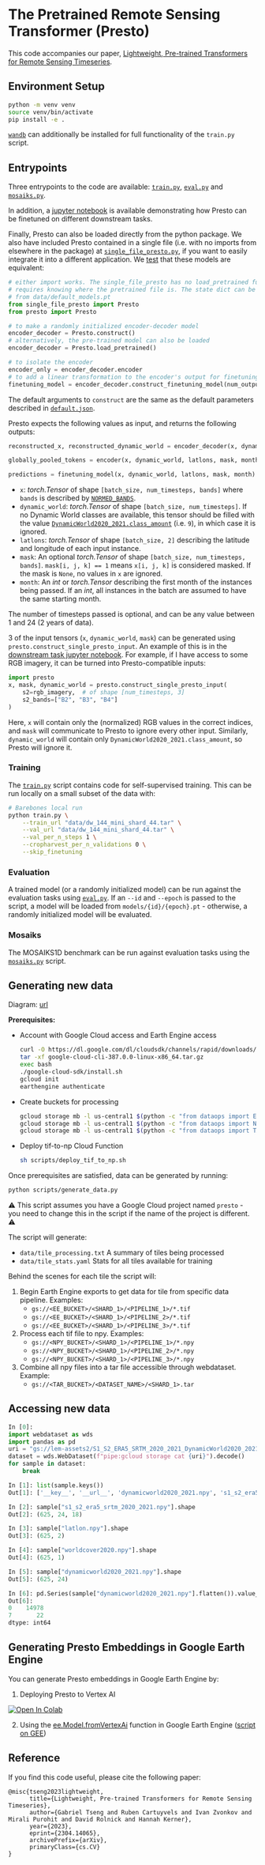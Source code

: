 # The Pretrained Remote Sensing Transformer (Presto)

This code accompanies our paper, [Lightweight, Pre-trained Transformers for Remote Sensing Timeseries](https://arxiv.org/abs/2304.14065).

## Environment Setup
```bash
python -m venv venv
source venv/bin/activate
pip install -e .
```
[`wandb`](https://pypi.org/project/wandb/) can additionally be installed for full functionality of the `train.py` script.

## Entrypoints

Three entrypoints to the code are available: [`train.py`](train.py), [`eval.py`](eval.py) and [`mosaiks.py`](mosaiks.py).

In addition, a [jupyter notebook](downstream_task_demo.ipynb) is available demonstrating how Presto can be finetuned on different downstream tasks.

Finally, Presto can also be loaded directly from the python package.
We also have included Presto contained in a single file (i.e. with no imports from elsewhere in the package) at [`single_file_presto.py`](single_file_presto.py), if you want to easily integrate it into a different application.
We [test](tests/test_presto.py) that these models are equivalent:
```python
# either import works. The single_file_presto has no load_pretrained function, since this
# requires knowing where the pretrained file is. The state dict can be loaded directly
# from data/default_models.pt
from single_file_presto import Presto
from presto import Presto

# to make a randomly initialized encoder-decoder model
encoder_decoder = Presto.construct()
# alternatively, the pre-trained model can also be loaded
encoder_decoder = Presto.load_pretrained()

# to isolate the encoder
encoder_only = encoder_decoder.encoder
# to add a linear transformation to the encoder's output for finetuning
finetuning_model = encoder_decoder.construct_finetuning_model(num_outputs=1, regression=True)
```
The default arguments to `construct` are the same as the default parameters described in [`default.json`](config/default.json).

Presto expects the following values as input, and returns the following outputs:
```python
reconstructed_x, reconstructed_dynamic_world = encoder_decoder(x, dynamic_world, latlons, mask, month)

globally_pooled_tokens = encoder(x, dynamic_world, latlons, mask, month, eval_task=True)

predictions = finetuning_model(x, dynamic_world, latlons, mask, month)
```
- `x`: *torch.Tensor* of shape `[batch_size, num_timesteps, bands]` where `bands` is described by [`NORMED_BANDS`](presto/dataops/pipelines/s1_s2_era5_srtm.py).
- `dynamic_world`: *torch.Tensor* of shape `[batch_size, num_timesteps]`. If no Dynamic World classes are available, this tensor should be filled with the value [`DynamicWorld2020_2021.class_amount`](presto/dataops/pipelines/dynamicworld.py) (i.e. `9`), in which case it is ignored.
- `latlons`: *torch.Tensor* of shape `[batch_size, 2]` describing the latitude and longitude of each input instance.
- `mask`: An optional *torch.Tensor* of shape `[batch_size, num_timesteps, bands]`. `mask[i, j, k] == 1` means `x[i, j, k]` is considered masked. If the mask is `None`, no values in `x` are ignored.
- `month`: An *int* or *torch.Tensor* describing the first month of the instances being passed. If an *int*, all instances in the batch are assumed to have the same starting month.

The number of timesteps passed is optional, and can be any value between 1 and 24 (2 years of data).

3 of the input tensors (`x`, `dynamic_world`, `mask`) can be generated using `presto.construct_single_presto_input`.
An example of this is in the [downstream task jupyter notebook](downstream_task_demo.ipynb).
For example, if I have access to some RGB imagery, it can be turned into Presto-compatible inputs:

```python
import presto
x, mask, dynamic_world = presto.construct_single_presto_input(
    s2=rgb_imagery,  # of shape [num_timesteps, 3]
    s2_bands=["B2", "B3", "B4"]
)
```
Here, `x` will contain only the (normalized) RGB values in the correct indices, and `mask` will communicate to Presto to ignore every other input.
Similarly, `dynamic_world` will contain only `DynamicWorld2020_2021.class_amount`, so Presto will ignore it.

### Training

The [`train.py`](train.py) script contains code for self-supervised training. This can be run locally on a small subset of the data with:

```bash
# Barebones local run
python train.py \
    --train_url "data/dw_144_mini_shard_44.tar" \
    --val_url "data/dw_144_mini_shard_44.tar" \
    --val_per_n_steps 1 \
    --cropharvest_per_n_validations 0 \
    --skip_finetuning
```

### Evaluation

A trained model (or a randomly initialized model) can be run against the evaluation tasks using [`eval.py`](eval.py). If an `--id` and `--epoch` is passed to the script, a model will be loaded from `models/{id}/{epoch}.pt` - otherwise, a randomly initialized model will be evaluated.

### Mosaiks

The MOSAIKS1D benchmark can be run against evaluation tasks using the [`mosaiks.py`](mosaiks.py) script.

## Generating new data

Diagram: [url](https://docs.google.com/presentation/d/1rxUXdSmKtfHSusBFzG3Apx-pLR0UE9oVIOaEB997bAM/edit?usp=sharing)

**Prerequisites:**
- Account with Google Cloud access and Earth Engine access
    ```bash
    curl -O https://dl.google.com/dl/cloudsdk/channels/rapid/downloads/google-cloud-cli-387.0.0-linux-x86_64.tar.gz
    tar -xf google-cloud-cli-387.0.0-linux-x86_64.tar.gz
    exec bash
    ./google-cloud-sdk/install.sh
    gcloud init
    earthengine authenticate
    ```
- Create buckets for processing
    ```bash
    gcloud storage mb -l us-central1 $(python -c "from dataops import EE_BUCKET; print(EE_BUCKET)")
    gcloud storage mb -l us-central1 $(python -c "from dataops import NPY_BUCKET; print(NPY_BUCKET)")
    gcloud storage mb -l us-central1 $(python -c "from dataops import TAR_BUCKET; print(TAR_BUCKET)")
    ```
- Deploy tif-to-np Cloud Function
    ```bash
    sh scripts/deploy_tif_to_np.sh
    ```
Once prerequisites are satisfied, data can be generated by running:
```bash
python scripts/generate_data.py
```
⚠️ This script assumes you have a Google Cloud project named ``presto`` - you need to change this in the script if the name of the project is different. ⚠️

The script will generate:
- `data/tile_processing.txt` A summary of tiles being processed
- `data/tile_stats.yaml` Stats for all tiles available for training

Behind the scenes for each tile the script will:
1. Begin Earth Engine exports to get data for tile from specific data pipeline. Examples:
    - `gs://<EE_BUCKET>/<SHARD_1>/<PIPELINE_1>/*.tif`
    - `gs://<EE_BUCKET>/<SHARD_1>/<PIPELINE_2>/*.tif`
    - `gs://<EE_BUCKET>/<SHARD_1>/<PIPELINE_3>/*.tif`
2. Process each tif file to npy. Examples:
    - `gs://<NPY_BUCKET>/<SHARD_1>/<PIPELINE_1>/*.npy`
    - `gs://<NPY_BUCKET>/<SHARD_1>/<PIPELINE_2>/*.npy`
    - `gs://<NPY_BUCKET>/<SHARD_1>/<PIPELINE_3>/*.npy`
3. Combine all npy files into a tar file accessible through webdataset. Example:
    - `gs://<TAR_BUCKET>/<DATASET_NAME>/<SHARD_1>.tar`

## Accessing new data
```python
In [0]:
import webdataset as wds
import pandas as pd
uri = "gs://lem-assets2/S1_S2_ERA5_SRTM_2020_2021_DynamicWorld2020_2021_tars/dw_144_shard_0.tar"
dataset = wds.WebDataset(f"pipe:gcloud storage cat {uri}").decode()
for sample in dataset:
    break

In [1]: list(sample.keys())
Out[1]: ['__key__', '__url__', 'dynamicworld2020_2021.npy', 's1_s2_era5_srtm_2020_2021.npy', 'worldcover2020.npy']

In [2]: sample["s1_s2_era5_srtm_2020_2021.npy"].shape
Out[2]: (625, 24, 18)

In [3]: sample["latlon.npy"].shape
Out[3]: (625, 2)

In [4]: sample["worldcover2020.npy"].shape
Out[4]: (625, 1)

In [5]: sample["dynamicworld2020_2021.npy"].shape
Out[5]: (625, 24)

In [6]: pd.Series(sample["dynamicworld2020_2021.npy"].flatten()).value_counts()
Out[6]:
0    14978
7       22
dtype: int64

```

## Generating Presto Embeddings in Google Earth Engine
You can generate Presto embeddings in Google Earth Engine by:
1. Deploying Presto to Vertex AI <a target="_blank" href="https://colab.research.google.com/github/nasaharvest/presto/blob/initial-deploy-code/deploy/1_Presto_to_VertexAI.ipynb">
  <img src="https://colab.research.google.com/assets/colab-badge.svg" alt="Open In Colab"/>
</a>

2. Using the [ee.Model.fromVertexAi](https://developers.google.com/earth-engine/apidocs/ee-model-fromvertexai) function in Google Earth Engine ([script on GEE](https://code.earthengine.google.com/1d196e8466506239c4780585c0e28d26))

## Reference
If you find this code useful, please cite the following paper:
```
@misc{tseng2023lightweight,
      title={Lightweight, Pre-trained Transformers for Remote Sensing Timeseries},
      author={Gabriel Tseng and Ruben Cartuyvels and Ivan Zvonkov and Mirali Purohit and David Rolnick and Hannah Kerner},
      year={2023},
      eprint={2304.14065},
      archivePrefix={arXiv},
      primaryClass={cs.CV}
}
```
